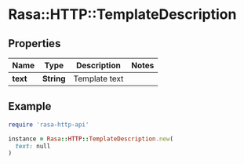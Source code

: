 # Rasa::HTTP::TemplateDescription

## Properties

| Name | Type | Description | Notes |
| ---- | ---- | ----------- | ----- |
| **text** | **String** | Template text |  |

## Example

```ruby
require 'rasa-http-api'

instance = Rasa::HTTP::TemplateDescription.new(
  text: null
)
```

